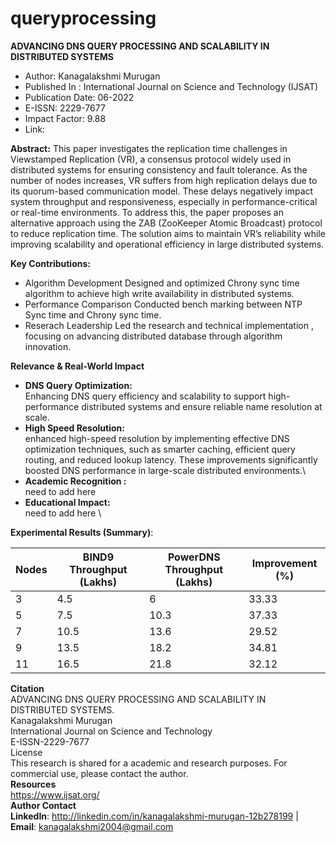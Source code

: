 # queryprocessing

**ADVANCING DNS QUERY PROCESSING AND SCALABILITY IN DISTRIBUTED SYSTEMS**
* Author: Kanagalakshmi Murugan
* Published In : International Journal on Science and Technology (IJSAT)
* Publication Date: 06-2022
* E-ISSN: 2229-7677
* Impact Factor: 9.88
* Link:

**Abstract:**
This paper investigates the replication time challenges in Viewstamped Replication (VR), a consensus protocol widely used in distributed systems for ensuring consistency and fault tolerance. As the number of nodes increases, VR suffers from high replication delays due to its quorum-based communication model. These delays negatively impact system throughput and responsiveness, especially in performance-critical or real-time environments. To address this, the paper proposes an alternative approach using the ZAB (ZooKeeper Atomic Broadcast) protocol to reduce replication time. The solution aims to maintain VR’s reliability while improving scalability and operational efficiency in large distributed systems.

**Key Contributions:**
* Algorithm Development
  Designed and optimized Chrony sync time algorithm to achieve high write availability in distributed systems.
* Performance Comparison
  Conducted bench marking between NTP Sync time and Chrony sync time.
* Reserach Leadership
  Led the research and technical implementation , focusing on advancing distributed database through algorithm innovation.

**Relevance & Real-World Impact**

* **DNS Query Optimization:**\
    Enhancing DNS query efficiency and scalability to support high-performance distributed systems and ensure reliable name resolution at scale.
* **High Speed Resolution:** \
    enhanced high-speed resolution by implementing effective DNS optimization techniques, such as smarter caching, efficient query routing, and reduced lookup latency. These improvements significantly boosted DNS performance in large-scale distributed environments.\
* **Academic Recognition :** \
    need to add here
* **Educational Impact:** \
    need to add here \

**Experimental Results (Summary)**:

  | Nodes | BIND9 Throughput (Lakhs) | PowerDNS Throughput (Lakhs) | Improvement (%)  |
  |-------|--------------------------| ----------------------------| -----------------|
  | 3     | 4.5                      | 6                           | 33.33            |
  | 5     | 7.5                      | 10.3                        | 37.33            |
  | 7     | 10.5                     | 13.6                        | 29.52            |
  | 9     | 13.5                     | 18.2                        | 34.81            |
  | 11    | 16.5                     | 21.8                        | 32.12            |

**Citation** \
ADVANCING DNS QUERY PROCESSING AND SCALABILITY IN DISTRIBUTED SYSTEMS. \
Kanagalakshmi Murugan \
International Journal on Science and Technology \
E-ISSN-2229-7677 \
License \
This research is shared for a academic and research purposes. For commercial use, please contact the author.\
**Resources** \
https://www.ijsat.org/ \
**Author Contact** \
**LinkedIn**: http://linkedin.com/in/kanagalakshmi-murugan-12b278199 | **Email**: kanagalakshmi2004@gmail.com
